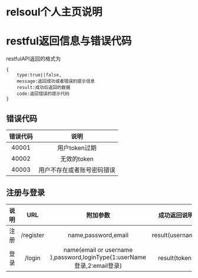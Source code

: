 # relsoul个人主页说明


# restful返回信息与错误代码
restfulAPI返回的格式为

```
{
    type:true||false,
    message:返回成功或者错误的提示信息
    result:成功后返回的数据
    code:返回错误的提示代码
}

```

## 错误代码
|错误代码|说明|
|:---:|:---:|
|40001|用户token过期|
|40002|无效的token|
|40003|用户不存在或者账号密码错误|


## 注册与登录
| 说明 | URL | 附加参数 | 成功返回说明 |
| --- | :---: | :---: | :---:|
| 注册 | /register | name,password,email |result(username) |
| 登录 | /login | name(email or username ),password,loginType(1:userName登录,2:email登录)|result(token)|


